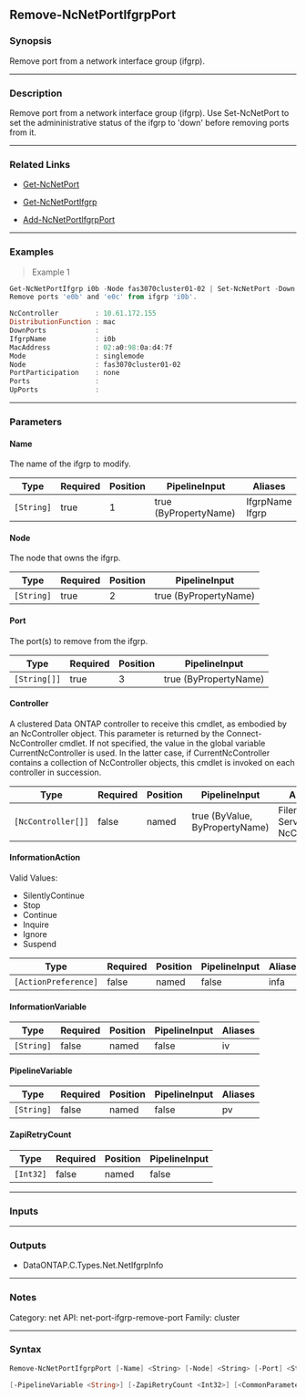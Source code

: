 Remove-NcNetPortIfgrpPort
-------------------------

### Synopsis
Remove port from a network interface group (ifgrp).

---

### Description

Remove port from a network interface group (ifgrp).  Use Set-NcNetPort to set the admininistrative status of the ifgrp to 'down' before removing ports from it.

---

### Related Links
* [Get-NcNetPort](Get-NcNetPort)

* [Get-NcNetPortIfgrp](Get-NcNetPortIfgrp)

* [Add-NcNetPortIfgrpPort](Add-NcNetPortIfgrpPort)

---

### Examples
> Example 1

```PowerShell
Get-NcNetPortIfgrp i0b -Node fas3070cluster01-02 | Set-NcNetPort -Down | Remove-NcNetPortIfgrpPort -Port e0b,e0c
Remove ports 'e0b' and 'e0c' from ifgrp 'i0b'.

NcController         : 10.61.172.155
DistributionFunction : mac
DownPorts            :
IfgrpName            : i0b
MacAddress           : 02:a0:98:0a:d4:7f
Mode                 : singlemode
Node                 : fas3070cluster01-02
PortParticipation    : none
Ports                :
UpPorts              :

```

---

### Parameters
#### **Name**
The name of the ifgrp to modify.

|Type      |Required|Position|PipelineInput        |Aliases            |
|----------|--------|--------|---------------------|-------------------|
|`[String]`|true    |1       |true (ByPropertyName)|IfgrpName<br/>Ifgrp|

#### **Node**
The node that owns the ifgrp.

|Type      |Required|Position|PipelineInput        |
|----------|--------|--------|---------------------|
|`[String]`|true    |2       |true (ByPropertyName)|

#### **Port**
The port(s) to remove from the ifgrp.

|Type        |Required|Position|PipelineInput        |
|------------|--------|--------|---------------------|
|`[String[]]`|true    |3       |true (ByPropertyName)|

#### **Controller**
A clustered Data ONTAP controller to receive this cmdlet, as embodied by an NcController object.  This parameter is returned by the Connect-NcController cmdlet.  If not specified, the value in the global variable CurrentNcController is used.  In the latter case, if CurrentNcController contains a collection of NcController objects, this cmdlet is invoked on each controller in succession.

|Type              |Required|Position|PipelineInput                 |Aliases                          |
|------------------|--------|--------|------------------------------|---------------------------------|
|`[NcController[]]`|false   |named   |true (ByValue, ByPropertyName)|Filer<br/>Server<br/>NcController|

#### **InformationAction**

Valid Values:

* SilentlyContinue
* Stop
* Continue
* Inquire
* Ignore
* Suspend

|Type                |Required|Position|PipelineInput|Aliases|
|--------------------|--------|--------|-------------|-------|
|`[ActionPreference]`|false   |named   |false        |infa   |

#### **InformationVariable**

|Type      |Required|Position|PipelineInput|Aliases|
|----------|--------|--------|-------------|-------|
|`[String]`|false   |named   |false        |iv     |

#### **PipelineVariable**

|Type      |Required|Position|PipelineInput|Aliases|
|----------|--------|--------|-------------|-------|
|`[String]`|false   |named   |false        |pv     |

#### **ZapiRetryCount**

|Type     |Required|Position|PipelineInput|
|---------|--------|--------|-------------|
|`[Int32]`|false   |named   |false        |

---

### Inputs

---

### Outputs
* DataONTAP.C.Types.Net.NetIfgrpInfo

---

### Notes
Category: net
API: net-port-ifgrp-remove-port
Family: cluster

---

### Syntax
```PowerShell
Remove-NcNetPortIfgrpPort [-Name] <String> [-Node] <String> [-Port] <String[]> [-Controller <NcController[]>] [-InformationAction <ActionPreference>] [-InformationVariable <String>] 
```
```PowerShell
[-PipelineVariable <String>] [-ZapiRetryCount <Int32>] [<CommonParameters>]
```
